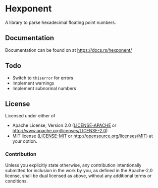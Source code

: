 # Hexponent
A library to parse hexadecimal floating point numbers.

## Documentation
Documentation can be found on at https://docs.rs/hexponent/

## Todo
- Switch to `thiserror` for errors
- Implement warnings
- Implement subnormal numbers

## License

Licensed under either of
 * Apache License, Version 2.0 ([LICENSE-APACHE](LICENSE-APACHE) or http://www.apache.org/licenses/LICENSE-2.0)
 * MIT license ([LICENSE-MIT](LICENSE-MIT) or http://opensource.org/licenses/MIT)
at your option.

### Contribution

Unless you explicitly state otherwise, any contribution intentionally submitted
for inclusion in the work by you, as defined in the Apache-2.0 license, shall be dual licensed as above, without any
additional terms or conditions.